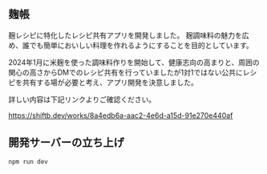 
## 麹帳
麹レシピに特化したレシピ共有アプリを開発しました。
麹調味料の魅力を広め、誰でも簡単においしい料理を作れるようにすることを目的としています。

2024年1月に米麹を使った調味料作りを開始して、健康志向の高まりと、周囲の関心の高さからDMでのレシピ共有を行っていましたが1対1ではない公共にレシピを共有する場が必要と考え、アプリ開発を決意しました。

詳しい内容は下記リンクよりご確認ください。

https://shiftb.dev/works/8a4edb6a-aac2-4e6d-a15d-91e270e440af

## 開発サーバーの立ち上げ
```bash
npm run dev
```
